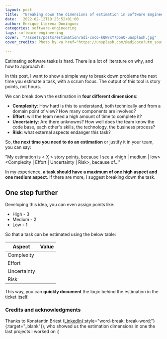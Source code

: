 ```yaml
---
layout: post
title:  "Breaking down the dimensions of estimation in Software Engineering"
date:   2022-02-12T19:25:52+01:00
author: Enrique Llerena Dominguez
categories: software-engineering
tags: software-engineering
cover:  "/assets/posts/estimation/adi-coco-kQW7xY7ponQ-unsplash.jpg"
cover_credits: Photo by <a href="https://unsplash.com/@adicoco?utm_source=unsplash&utm_medium=referral&utm_content=creditCopyText">Adi Coco</a> on <a href="https://unsplash.com/s/photos/roulette?utm_source=unsplash&utm_medium=referral&utm_content=creditCopyText">Unsplash</a>
  
---
```


Estimating software tasks is hard. There is a lot of literature on why, and how to approach it.

In this post, I want to show a simple way to break down problems the next time you estimate a task,
with a scrum focus. The output of this tool is story points, not hours.

We can break down the estimation in **four different dimensions**:
- **Complexity**: How hard is this to understand, both technically and from a domain point of view? How many components are involved?
- **Effort**: will the team need a high amount of time to complete it?
- **Uncertainty**: Are there unknowns? How well does the team know the code base, each other's skills, the technology, the business process?
- **Risk**: what external aspects endanger this task?

So, **the next time you need to do an estimation** or justify it in your team, you can say:

"My estimation is < X > story points, because I see a <high \| medium \| low> <Complexity \| Effort \| Uncertainty \| Risk>, because of..."

In my experience, **a task should have a maximum of one high aspect and one medium aspect**. If there are more, I suggest breaking down the task.

## One step further 

Developing this idea, you can even assign points like:
- High - 3
- Medium - 2
- Low - 1

So that a task can be estimated using the below table:

| Aspect      | Value  |   
|---|---|
| Complexity  |   |
| Effort      |   | 
| Uncertainty |   |
| Risk        |   |

This way, you can **quickly document** the logic behind the estimation in the ticket itself.


### Credits and acknowledgments

Thanks to Konstantin Briest ([LinkedIn](https://www.linkedin.com/in/konstantin-briest-hello-world/){:style="word-break: break-word;"}{:target="_blank"}),
who showed us the estimation dimensions in one the last projects I worked on :)  

